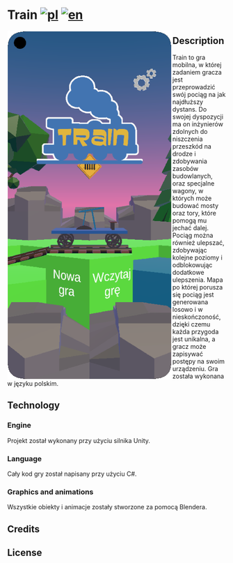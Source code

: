 # Train [![pl](https://img.shields.io/badge/lang-pl-red.svg)](https://github.com/aurelczarnacki/Train-the-game/blob/main/README.pl.md) [![en](https://img.shields.io/badge/lang-en-blue.svg)](https://github.com/aurelczarnacki/Train-the-game/blob/main/README.md)

<img align="left" width="380" height="800" src="https://github.com/aurelczarnacki/Train-the-game/blob/main/Screenshots/Train-main.png?raw=true">

## Description
Train to gra mobilna, w której zadaniem gracza jest przeprowadzić swój pociąg na jak najdłuższy dystans. Do swojej dyspozycji ma on inżynierów zdolnych do niszczenia przeszkód na drodze i zdobywania zasobów budowlanych, oraz specjalne wagony, w których może budować mosty oraz tory, które pomogą mu jechać dalej. Pociąg można również ulepszać, zdobywając kolejne poziomy i odblokowując dodatkowe ulepszenia. Mapa po której porusza się pociąg jest generowana losowo i w nieskończoność, dzięki czemu każda przygoda jest unikalna, a gracz może zapisywać postępy na swoim urządzeniu. Gra została wykonana w języku polskim.

## Technology 
### Engine
Projekt został wykonany przy użyciu silnika Unity. 

### Language
Cały kod gry został napisany przy użyciu C#.

### Graphics and animations
Wszystkie obiekty i animacje zostały stworzone za pomocą Blendera.

## Credits

## License
